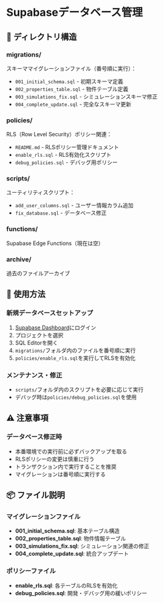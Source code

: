 # Supabaseデータベース管理

## 📁 ディレクトリ構造

### migrations/
スキーママイグレーションファイル（番号順に実行）：
- `001_initial_schema.sql` - 初期スキーマ定義
- `002_properties_table.sql` - 物件テーブル定義
- `003_simulations_fix.sql` - シミュレーションスキーマ修正
- `004_complete_update.sql` - 完全なスキーマ更新

### policies/
RLS（Row Level Security）ポリシー関連：
- `README.md` - RLSポリシー管理ドキュメント
- `enable_rls.sql` - RLS有効化スクリプト
- `debug_policies.sql` - デバッグ用ポリシー

### scripts/
ユーティリティスクリプト：
- `add_user_columns.sql` - ユーザー情報カラム追加
- `fix_database.sql` - データベース修正

### functions/
Supabase Edge Functions（現在は空）

### archive/
過去のファイルアーカイブ

## 🚀 使用方法

### 新規データベースセットアップ
1. [Supabase Dashboard](https://app.supabase.com)にログイン
2. プロジェクトを選択
3. SQL Editorを開く
4. `migrations/`フォルダ内のファイルを番号順に実行
5. `policies/enable_rls.sql`を実行してRLSを有効化

### メンテナンス・修正
- `scripts/`フォルダ内のスクリプトを必要に応じて実行
- デバッグ時は`policies/debug_policies.sql`を使用

## ⚠️ 注意事項

### データベース修正時
- 本番環境での実行前に必ずバックアップを取る
- RLSポリシーの変更は慎重に行う
- トランザクション内で実行することを推奨
- マイグレーションは番号順に実行する

## 📦 ファイル説明

### マイグレーションファイル
- **001_initial_schema.sql**: 基本テーブル構造
- **002_properties_table.sql**: 物件情報テーブル
- **003_simulations_fix.sql**: シミュレーション関連の修正
- **004_complete_update.sql**: 統合アップデート

### ポリシーファイル
- **enable_rls.sql**: 各テーブルのRLSを有効化
- **debug_policies.sql**: 開発・デバッグ用の緩いポリシー